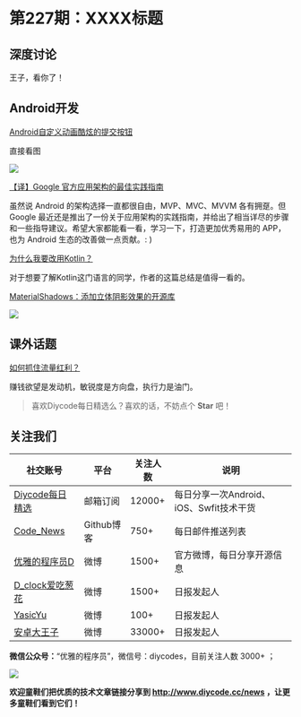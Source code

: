 # 第227期：XXXX标题

## 深度讨论

[]()

王子，看你了！

## Android开发

[Android自定义动画酷炫的提交按钮](https://www.diycode.cc/news/2503)

直接看图

![](https://diycode.b0.upaiyun.com/photo/2017/b66c9ce918bfbc27f652c38c78edc047.gif)

[【译】Google 官方应用架构的最佳实践指南](https://www.diycode.cc/news/2504)

虽然说 Android 的架构选择一直都很自由，MVP、MVC、MVVM 各有拥趸。但 Google 最近还是推出了一份关于应用架构的实践指南，并给出了相当详尽的步骤和一些指导建议。希望大家都能看一看，学习一下，打造更加优秀易用的 APP，也为 Android 生态的改善做一点贡献。: )

[为什么我要改用Kotlin？](https://www.diycode.cc/news/2505)

对于想要了解Kotlin这门语言的同学，作者的这篇总结是值得一看的。

[MaterialShadows：添加立体阴影效果的开源库](https://github.com/harjot-oberai/MaterialShadows)

![](https://github.com/harjot-oberai/MaterialShadows/raw/master/screens/cover.png)

## 课外话题

[如何抓住流量红利？](https://www.diycode.cc/news/2502)

赚钱欲望是发动机，敏锐度是方向盘，执行力是油门。

> 喜欢Diycode每日精选么？喜欢的话，不妨点个 **Star** 吧！

## 关注我们

| 社交账号  |  平台  | 关注人数 | 说明 |
| -------- | -------- | -------- | -------- |
| [Diycode每日精选](http://list.qq.com/cgi-bin/qf_invite?id=d469993d2c888e971c0fbb2309c4d84256968386b126b967)|   邮箱订阅  | 12000+ | 每日分享一次Android、iOS、Swfit技术干货  |
| [Code_News](https://github.com/DiyCodes/code_news) |    Github博客  |750+ | 每日邮件推送列表  |
| [优雅的程序员D](http://weibo.com/u/5891258264) |   微博  | 1500+ | 官方微博，每日分享开源信息  |
| [D_clock爱吃葱花](http://weibo.com/u/2480694892)  |   微博  | 1500+ | 日报发起人  |
|[YasicYu](http://weibo.com/3917305697)  |   微博  | 100+ | 日报发起人  |
|[安卓大王子](http://weibo.com/apkbus/)   |   微博  | 33000+ | 日报发起人  |

**微信公众号：**“优雅的程序员”，微信号：diycodes，目前关注人数 3000+ ；

![](http://upload-images.jianshu.io/upload_images/1846413-b42abfa70f909099.jpg?imageMogr2/auto-orient/strip%7CimageView2/2/w/1240)

**欢迎童鞋们把优质的技术文章链接分享到 http://www.diycode.cc/news ，让更多童鞋们看到它们！**